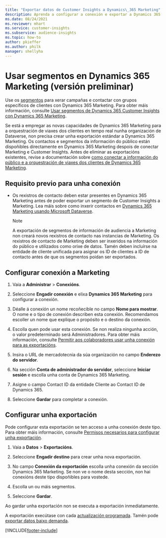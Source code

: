 ```yaml
---
title: "Exportar datos de Customer Insights a Dynamics\_365 Marketing"
description: Aprenda a configurar a conexión e exportar a Dynamics 365 Marketing.
ms.date: 08/24/2021
ms.reviewer: mhart
ms.service: customer-insights
ms.subservice: audience-insights
ms.topic: how-to
author: pkieffer
ms.author: philk
manager: shellyha
---
```


# <a name="use-segments-in-dynamics-365-marketing-preview"></a>Usar segmentos en Dynamics 365 Marketing (versión preliminar)



Use os [segmentos](segments.md) para xerar campañas e contactar con grupos específicos de clientes con Dynamics 365 Marketing. Para obter máis información, consulte [Usar segmentos de Dynamics 365 Customer Insights con Dynamics 365 Marketing](/dynamics365/marketing/customer-insights-segments).

Se está a empregar as novas capacidades de Dynamics 365 Marketing para a orquestración de viaxes dos clientes en tempo real nunha organización de Dataverse, non precisa crear unha exportación estándar a Dynamics 365 Marketing. Os contactos e segmentos da información do público están dispoñibles directamente en Dynamics 365 Marketing despois de conectar Marketing e Customer Insights. Antes de eliminar as exportacións existentes, revise a documentación sobre [como conectar a información do público e a orquestración de viaxes dos clientes de Dynamics 365 Marketing](/dynamics365/marketing/real-time-marketing-ci-profile).

## <a name="prerequisite-for-a-connection"></a>Requisito previo para unha conexión

- Os rexistros de contacto deben estar presentes en Dynamics 365 Marketing antes de poder exportar un segmento de Customer Insights a Marketing. Lea máis sobre como inxerir contactos en [Dynamics 365 Marketing usando Microsoft Dataverse](connect-power-query.md).

  > [!NOTE]
  > A exportación de segmentos de información de audiencia a Marketing non creará novos rexistros de contacto nas instancias de Marketing. Os rexistros de contacto de Marketing deben ser inxeridos na información do público e utilizados como orixe de datos. Tamén deben incluírse na entidade de cliente unificada para asignar os ID de clientes a ID de contacto antes de que os segmentos poidan ser exportados.

## <a name="set-up-connection-to-marketing"></a>Configurar conexión a Marketing

1. Vaia a **Administrar** > **Conexións**.

1. Seleccione **Engadir conexión** e elixa **Dynamics 365 Marketing** para configurar a conexión.

1. Déalle á conexión un nome recoñecible no campo **Nome para mostrar**. O nome e o tipo de conexión describen esta conexión. Recomendamos escoller un nome que explique o propósito e o destino da conexión.

1. Escolla quen pode usar esta conexión. Se non realiza ningunha acción, o valor predeterminado será Administradores. Para obter máis información, consulte [Permitir aos colaboradores usar unha conexión para as exportacións](connections.md#allow-contributors-to-use-a-connection-for-exports).

1. Insira o URL de mercadotecnia da súa organización no campo **Enderezo do servidor**.

1. Na sección **Conta de administrador do servidor**, seleccione **Iniciar sesión** e escolla unha conta de Dynamics 365 Marketing.

1. Asigne o campo Contact ID da entidade Cliente ao Contact ID de Dynamics 365.

1. Seleccione **Gardar** para completar a conexión. 

## <a name="configure-an-export"></a>Configurar unha exportación

Pode configurar esta exportación se ten acceso a unha conexión deste tipo. Para obter máis información, consulte [Permisos necesarios para configurar unha exportación](export-destinations.md#set-up-a-new-export).

1. Vaia a **Datos** > **Exportacións**.

1. Seleccione **Engadir destino** para crear unha nova exportación.

1. No campo **Conexión da exportación** escolla unha conexión da sección Dynamics 365 Marketing. Se non ve o nome desta sección, non hai conexións deste tipo dispoñibles para vostede.

1. Escolla un ou máis segmentos.

1. Seleccione **Gardar**.

Ao gardar unha exportación non se executa a exportación inmediatamente.

A exportación execútase con cada [actualización programada](system.md#schedule-tab). Tamén pode [exportar datos baixo demanda](export-destinations.md#run-exports-on-demand). 

[!INCLUDE[footer-include](../includes/footer-banner.md)]
